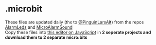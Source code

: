 # .microbit
These files are updated daily (thx to [@PinguinLarsAlt](https://github.com/PinguinLarsAlt)) from the repos [AlarmLeds](https://github.com/PinguinLars/AlarmLeds) and [MicroAlarmSound](https://github.com/PinguinLars/MicroAlarmSound)   
Copy these files into [this editor on JavaScript](https://makecode.microbit.org) in **2 seperate projects and download them to 2 separate micro:bits**
